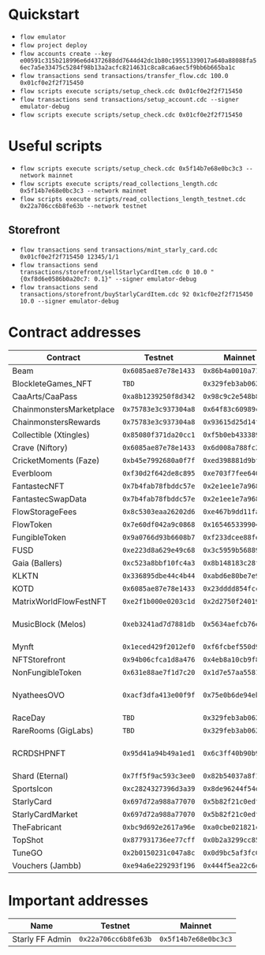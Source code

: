 # Quickstart

* `flow emulator`
* `flow project deploy`
* `flow accounts create --key e00591c315b218996e6d4372688dd7644d42dc1b80c19551339017a640a88088fa56ec7a5e33475c5284f98b13a2acfc8214631c8ca8ca6aec5f9bb6b665ba1c`
* `flow transactions send transactions/transfer_flow.cdc 100.0 0x01cf0e2f2f715450`
* `flow scripts execute scripts/setup_check.cdc 0x01cf0e2f2f715450`
* `flow transactions send transactions/setup_account.cdc --signer emulator-debug`
* `flow scripts execute scripts/setup_check.cdc 0x01cf0e2f2f715450`

# Useful scripts

* `flow scripts execute scripts/setup_check.cdc 0x5f14b7e68e0bc3c3 --network mainnet`
* `flow scripts execute scripts/read_collections_length.cdc 0x5f14b7e68e0bc3c3 --network mainnet`
* `flow scripts execute scripts/read_collections_length_testnet.cdc 0x22a706cc6b8fe63b --network testnet`

## Storefront

* `flow transactions send transactions/mint_starly_card.cdc 0x01cf0e2f2f715450 12345/1/1`
* `flow transactions send transactions/storefront/sellStarlyCardItem.cdc 0 10.0 "{0xf8d6e0586b0a20c7: 0.1}" --signer emulator-debug`
* `flow transactions send transactions/storefront/buyStarlyCardItem.cdc 92 0x1cf0e2f2f715450 10.0 --signer emulator-debug`

# Contract addresses

| Contract                 | Testnet              | Mainnet              | Notes                           |
| ------------------------ | -------------------- | -------------------- | ------------------------------- |
| Beam                     | `0x6085ae87e78e1433` | `0x86b4a0010a71cfc3` |                                 |
| BlockleteGames_NFT       | `TBD`                | `0x329feb3ab062d289` |                                 |
| CaaArts/CaaPass          | `0xa8b1239250f8d342` | `0x98c9c2e548b84d31` |                                 |
| ChainmonstersMarketplace | `0x75783e3c937304a8` | `0x64f83c60989ce555` |                                 |
| ChainmonstersRewards     | `0x75783e3c937304a8` | `0x93615d25d14fa337` |                                 |
| Collectible (Xtingles)   | `0x85080f371da20cc1` | `0xf5b0eb433389ac3f` |                                 |
| Crave (Niftory)          | `0x6085ae87e78e1433` | `0x6d008a788fc27265` |                                 |
| CricketMoments (Faze)    | `0xb45e7992680a0f7f` | `0xed398881d9bf40fb` |                                 |
| Everbloom                | `0xf30d2f642de8c895` | `0xe703f7fee6400754` |                                 |
| FantastecNFT             | `0x7b4fab78fbddc57e` | `0x2e1ee1e7a96826ce` |                                 |
| FantastecSwapData        | `0x7b4fab78fbddc57e` | `0x2e1ee1e7a96826ce` |                                 |
| FlowStorageFees          | `0x8c5303eaa26202d6` | `0xe467b9dd11fa00df` |                                 |
| FlowToken                | `0x7e60df042a9c0868` | `0x1654653399040a61` |                                 |
| FungibleToken            | `0x9a0766d93b6608b7` | `0xf233dcee88fe0abe` |                                 |
| FUSD                     | `0xe223d8a629e49c68` | `0x3c5959b568896393` |                                 |
| Gaia (Ballers)           | `0xc523a8bbf10fc4a3` | `0x8b148183c28ff88f` |                                 |
| KLKTN                    | `0x336895dbe44c4b44` | `0xabd6e80be7e9682c` |                                 |
| KOTD                     | `0x6085ae87e78e1433` | `0x23dddd854fcc8c6f` |                                 |
| MatrixWorldFlowFestNFT   | `0xe2f1b000e0203c1d` | `0x2d2750f240198f91` |                                 |
| MusicBlock (Melos)       | `0xeb3241ad7d7881db` | `0x5634aefcb76e7d8c` | own NonFungibleToken on Testnet |
| Mynft                    | `0x1eced429f2012ef0` | `0xf6fcbef550d97aa5` |                                 |
| NFTStorefront            | `0x94b06cfca1d8a476` | `0x4eb8a10cb9f87357` |                                 |
| NonFungibleToken         | `0x631e88ae7f1d7c20` | `0x1d7e57aa55817448` |                                 |
| NyatheesOVO              | `0xacf3dfa413e00f9f` | `0x75e0b6de94eb05d0` | own NonFungibleToken on Testnet |
| RaceDay                  | `TBD`                | `0x329feb3ab062d289` |                                 |
| RareRooms (GigLabs)      | `TBD`                | `0x329feb3ab062d289` |                                 |
| RCRDSHPNFT               | `0x95d41a94b49a1ed1` | `0x6c3ff40b90b928ab` | own NonFungibleToken on Testnet |
| Shard (Eternal)          | `0x7ff5f9ac593c3ee0` | `0x82b54037a8f180cf` |                                 |
| SportsIcon               | `0xc2824327396d3a39` | `0x8de96244f54db422` |                                 |
| StarlyCard               | `0x697d72a988a77070` | `0x5b82f21c0edf76e3` |                                 |
| StarlyCardMarket         | `0x697d72a988a77070` | `0x5b82f21c0edf76e3` |                                 |
| TheFabricant             | `0xbc9d692e2617a96e` | `0xa0cbe021821c0965` |                                 |
| TopShot                  | `0x877931736ee77cff` | `0x0b2a3299cc857e29` |                                 |
| TuneGO                   | `0x2b0150231c047a8c` | `0x0d9bc5af3fc0c2e3` |                                 |
| Vouchers (Jambb)         | `0xe94a6e229293f196` | `0x444f5ea22c6ea12c` |                                 |

# Important addresses

| Name                     | Testnet              | Mainnet              |
| ------------------------ | -------------------- | -------------------- |
| Starly FF Admin          | `0x22a706cc6b8fe63b` | `0x5f14b7e68e0bc3c3` |
